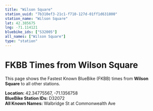 ```yaml
---
title: "Wilson Square"
station_uuid: "7b310ef3-21c1-f710-127d-01ff1d631800"
station_name: "Wilson Square"
lat: 42.385675
lng: -71.114121
bluebike_ids: ["S32005"]
all_names: ["Wilson Square"]
type: "station"
---
```


# FKBB Times from Wilson Square

This page shows the Fastest Known BlueBike (FKBB) times from **Wilson Square** to all other stations.

**Location:** 42.34775567, -71.1356758  
**BlueBike Station IDs:** D32072  
**All Known Names:** Walbridge St at Commonwealth Ave

